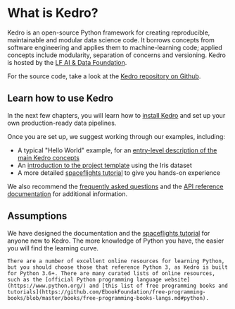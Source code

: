 # What is Kedro?

Kedro is an open-source Python framework for creating reproducible, maintainable and modular data science code. It borrows concepts from software engineering and applies them to machine-learning code; applied concepts include modularity, separation of concerns and versioning. Kedro is hosted by the [LF AI & Data Foundation](https://lfaidata.foundation/).

For the source code, take a look at the [Kedro repository on Github](https://github.com/kedro-org/kedro).

## Learn how to use Kedro

In the next few chapters, you will learn how to [install Kedro](../get_started/prerequisites.md) and set up your own production-ready data pipelines.

Once you are set up, we suggest working through our examples, including:

- A typical "Hello World" example, for an [entry-level description of the main Kedro concepts](../get_started/hello_kedro.md)
- An [introduction to the project template](../get_started/example_project.md) using the Iris dataset
- A more detailed [spaceflights tutorial](../tutorial/tutorial_template.md) to give you hands-on experience

We also recommend the [frequently asked questions](../faq/faq.md) and the [API reference documentation](/kedro) for additional information.

## Assumptions

We have designed the documentation and the [spaceflights tutorial](../tutorial/spaceflights_tutorial.md) for anyone new to Kedro. The more knowledge of Python you have, the easier you will find the learning curve.

```{note}
There are a number of excellent online resources for learning Python, but you should choose those that reference Python 3, as Kedro is built for Python 3.6+. There are many curated lists of online resources, such as the [official Python programming language website](https://www.python.org/) and [this list of free programming books and tutorials](https://github.com/EbookFoundation/free-programming-books/blob/master/books/free-programming-books-langs.md#python).

```

